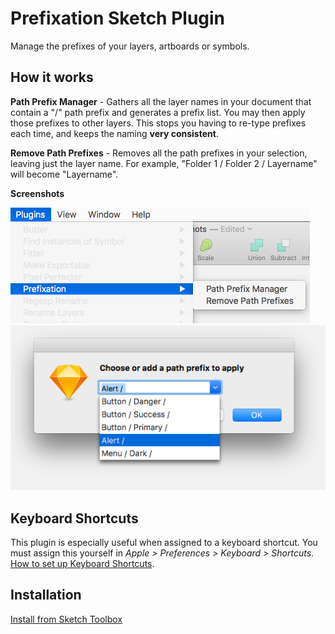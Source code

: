 # Prefixation Sketch Plugin

Manage the prefixes of your layers, artboards or symbols.

## How it works

**Path Prefix Manager** - Gathers all the layer names in your document that contain a "/" path prefix and generates a prefix list. You may then apply those prefixes to other layers. This stops you having to re-type prefixes each time, and keeps the naming **very consistent**.

**Remove Path Prefixes** - Removes all the path prefixes in your selection, leaving just the layer name.
For example, "Folder 1 / Folder 2 / Layername" will become "Layername".

**Screenshots**

![Example](screenshots/menu.png?raw=true "Example")
![Example](screenshots/prefixManager.png?raw=true "Example")


## Keyboard Shortcuts

This plugin is especially useful when assigned to a keyboard shortcut. You must assign this yourself in _Apple > Preferences > Keyboard > Shortcuts_. [How to set up Keyboard Shortcuts](http://www.sketchtips.info/articles/custom-shortcuts).


## Installation

[Install from Sketch Toolbox](http://sketchtoolbox.com/)
